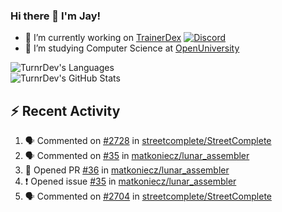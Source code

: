 ### Hi there 👋 I'm Jay!

- 🔭 I’m currently working on [TrainerDex](https://www.github.com/TrainerDex) [![Discord](https://discordapp.com/api/v6/guilds/364313717720219651/widget.png?style=shield)](http://discord.trainerdex.co.uk/)
- 🤔 I’m studying Computer Science at [OpenUniversity](http://www.open.ac.uk/courses/computing-it/degrees/bsc-computing-it-software-q62-soft)

![TurnrDev's Languages](https://github-readme-stats.vercel.app/api/top-langs/?username=TurnrDev&layout=compact&hide_border=true&title_color=1fa6aa&text_color=233247)
<br>
![TurnrDev's GitHub Stats](https://github-readme-stats.vercel.app/api?username=TurnrDev&show_icons=true&hide_border=true&count_private=true&include_all_commits=true&icon_color=1fa6aa&title_color=1fa6aa&text_color=233247)
<br>

## :zap: Recent Activity

<!--START_SECTION:activity-->
1. 🗣 Commented on [#2728](https://github.com/streetcomplete/StreetComplete/issues/2728) in [streetcomplete/StreetComplete](https://github.com/streetcomplete/StreetComplete)
2. 🗣 Commented on [#35](https://github.com/matkoniecz/lunar_assembler/issues/35) in [matkoniecz/lunar_assembler](https://github.com/matkoniecz/lunar_assembler)
3. 💪 Opened PR [#36](https://github.com/matkoniecz/lunar_assembler/pull/36) in [matkoniecz/lunar_assembler](https://github.com/matkoniecz/lunar_assembler)
4. ❗️ Opened issue [#35](https://github.com/matkoniecz/lunar_assembler/issues/35) in [matkoniecz/lunar_assembler](https://github.com/matkoniecz/lunar_assembler)
5. 🗣 Commented on [#2704](https://github.com/streetcomplete/StreetComplete/issues/2704) in [streetcomplete/StreetComplete](https://github.com/streetcomplete/StreetComplete)
<!--END_SECTION:activity-->
